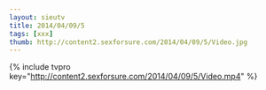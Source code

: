 ```yaml
--- 
layout: sieutv
title: 2014/04/09/5
tags: [xxx]
thumb: http://content2.sexforsure.com/2014/04/09/5/Video.jpg
---
```

{% include tvpro key="http://content2.sexforsure.com/2014/04/09/5/Video.mp4" %} 
